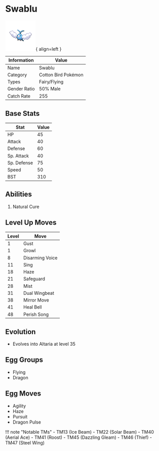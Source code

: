 # Swablu

![Swablu](../images/pokemon/333.png){ align=left }

| Information | Value |
|------------|--------|
| Name | Swablu |
| Category | Cotton Bird Pokémon |
| Types | Fairy/Flying |
| Gender Ratio | 50% Male |
| Catch Rate | 255 |

## Base Stats

| Stat | Value |
|------|-------|
| HP | 45 |
| Attack | 40 |
| Defense | 60 |
| Sp. Attack | 40 |
| Sp. Defense | 75 |
| Speed | 50 |
| BST | 310 |

## Abilities
1. Natural Cure

## Level Up Moves
| Level | Move |
|-------|------|
| 1 | Gust |
| 1 | Growl |
| 8 | Disarming Voice |
| 11 | Sing |
| 18 | Haze |
| 21 | Safeguard |
| 28 | Mist |
| 31 | Dual Wingbeat |
| 38 | Mirror Move |
| 41 | Heal Bell |
| 48 | Perish Song |

## Evolution
- Evolves into Altaria at level 35

## Egg Groups
- Flying
- Dragon

## Egg Moves
- Agility
- Haze
- Pursuit
- Dragon Pulse

!!! note "Notable TMs"
    - TM13 (Ice Beam)
    - TM22 (Solar Beam)
    - TM40 (Aerial Ace)
    - TM41 (Roost)
    - TM45 (Dazzling Gleam)
    - TM46 (Thief)
    - TM47 (Steel Wing)
